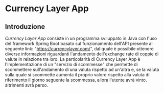 # Currency Layer App

## Introduzione

*Currency Layer App* consiste in un programma sviluppato in Java con l'uso del framework Spring Boot basato sul funzionamento dell'API presente al seguente link: "https://currencylayer.com/", dal quale è possibile ottenere diverse informazioni riguardanti l'andamento dell'exchange rate di coppie di valute in relazione tra loro.
La particolarità di Currency Layer App è l'implementazione di un "servizio di scommesse" che permette di scommettere sull'andamento di una valuta rispetto ad un'altra e, se la valuta sulla quale si scommette aumenta il proprio valore rispetto alla valuta di riferimento il giorno seguente la scommessa, allora l'utente avrà vinto, altrimenti avrà perso.
